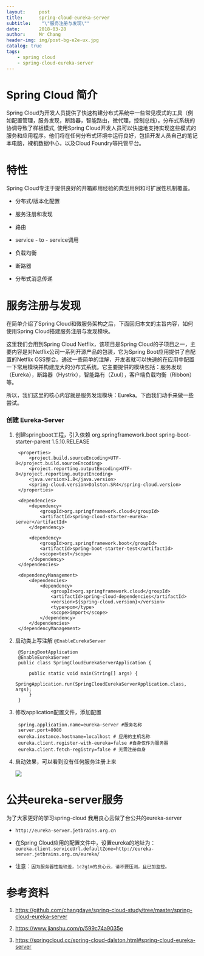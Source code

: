 ```yaml
---
layout:     post
title:     	spring-cloud-eureka-server
subtitle:    "\"服务注册与发现\""
date:       2018-03-28
author:     Mr Chang
header-img: img/post-bg-e2e-ux.jpg
catalog: true
tags:
    - spring cloud
    - spring-cloud-eureka-server  
---
```



# Spring Cloud 简介

Spring Cloud为开发人员提供了快速构建分布式系统中一些常见模式的工具（例如配置管理，服务发现，断路器，智能路由，微代理，控制总线）。分布式系统的协调导致了样板模式, 使用Spring Cloud开发人员可以快速地支持实现这些模式的服务和应用程序。他们将在任何分布式环境中运行良好，包括开发人员自己的笔记本电脑，裸机数据中心，以及Cloud Foundry等托管平台。


# 特性

Spring Cloud专注于提供良好的开箱即用经验的典型用例和可扩展性机制覆盖。

* 分布式/版本化配置

* 服务注册和发现

* 路由

* service - to - service调用

* 负载均衡

* 断路器

* 分布式消息传递


# 服务注册与发现

在简单介绍了Spring Cloud和微服务架构之后，下面回归本文的主旨内容，如何使用Spring Cloud搭建服务注册与发现模块。

这里我们会用到Spring Cloud Netflix，该项目是Spring Cloud的子项目之一，主要内容是对Netflix公司一系列开源产品的包装，它为Spring Boot应用提供了自配置的Netflix OSS整合。通过一些简单的注解，开发者就可以快速的在应用中配置一下常用模块并构建庞大的分布式系统。它主要提供的模块包括：服务发现（Eureka），断路器（Hystrix），智能路有（Zuul），客户端负载均衡（Ribbon）等。

所以，我们这里的核心内容就是服务发现模块：Eureka。下面我们动手来做一些尝试。

### 创建 Eureka-Server

1. 创建springboot工程，引入依赖
	    <parent>
	        <groupId>org.springframework.boot</groupId>
	        <artifactId>spring-boot-starter-parent</artifactId>
	        <version>1.5.10.RELEASE</version>
	        <relativePath/> <!-- lookup parent from repository -->
	    </parent>
	
	    <properties>
	        <project.build.sourceEncoding>UTF-8</project.build.sourceEncoding>
	        <project.reporting.outputEncoding>UTF-8</project.reporting.outputEncoding>
	        <java.version>1.8</java.version>
	        <spring-cloud.version>Dalston.SR4</spring-cloud.version>
	    </properties>
	
	    <dependencies>
	        <dependency>
	            <groupId>org.springframework.cloud</groupId>
	            <artifactId>spring-cloud-starter-eureka-server</artifactId>
	        </dependency>
	
	        <dependency>
	            <groupId>org.springframework.boot</groupId>
	            <artifactId>spring-boot-starter-test</artifactId>
	            <scope>test</scope>
	        </dependency>
	    </dependencies>
	
	    <dependencyManagement>
	        <dependencies>
	            <dependency>
	                <groupId>org.springframework.cloud</groupId>
	                <artifactId>spring-cloud-dependencies</artifactId>
	                <version>${spring-cloud.version}</version>
	                <type>pom</type>
	                <scope>import</scope>
	            </dependency>
	        </dependencies>
	    </dependencyManagement>
	
2. 启动类上写注解 `@EnableEurekaServer`

		@SpringBootApplication
		@EnableEurekaServer
		public class SpringCloudEurekaServerApplication {
		
		    public static void main(String[] args) {
		        SpringApplication.run(SpringCloudEurekaServerApplication.class, args);
		    }
		}
3. 修改application配置文件，添加配置

		spring.application.name=eureka-server #服务名称
		server.port=8080
		eureka.instance.hostname=localhost # 应用的主机名称
		eureka.client.register-with-eureka=false #自身仅作为服务器
		eureka.client.fetch-registry=false # 无需注册自身
		
4. 启动效果，可以看到没有任何服务注册上来

	![](http://cdn-blog.jetbrains.org.cn/18-3-28/29075174.jpg)
	
# 公共eureka-server服务

为了大家更好的学习spring-cloud 我用良心云做了台公共的eureka-server

* `http://eureka-server.jetbrains.org.cn`
* 在Spring Cloud应用的配置文件中，设置eureka的地址为： `eureka.client.serviceUrl.defaultZone=http://eureka-server.jetbrains.org.cn/eureka/`

* 注意：`因为服务器性能较差，1c2g1m的良心云，请不要压测，且已加监控。`

# 参考资料
   1. https://github.com/changdaye/spring-cloud-study/tree/master/spring-cloud-eureka-server
    
   2. https://www.jianshu.com/p/599c74a9035e
    
   3. https://springcloud.cc/spring-cloud-dalston.html#spring-cloud-eureka-server